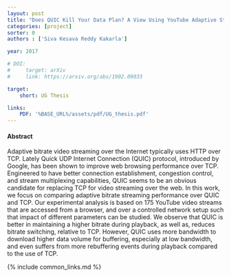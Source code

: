 ```yaml
---
layout: post
title: "Does QUIC Kill Your Data Plan? A View Using YouTube Adaptive Streaming Clients"
categories: [project]
sorter: 0
authors : ['Siva Kesava Reddy Kakarla']

year: 2017

# DOI:
#     target: arXiv
#     link: https://arxiv.org/abs/1902.09033

target:
    short: UG Thesis

links:
    PDF: '%BASE_URL%/assets/pdf/UG_thesis.pdf'
---
```


#### Abstract

Adaptive bitrate video streaming over the Internet typically uses HTTP over TCP. Lately Quick UDP Internet Connection (QUIC) protocol, introduced by Google, has been shown to improve web browsing performance over TCP. Engineered to have better connection establishment, congestion control, and stream multiplexing capabilities, QUIC seems to be an obvious candidate for replacing TCP for video streaming over the web. In this work, we focus on comparing adaptive bitrate streaming performance over QUIC and TCP. Our experimental analysis is based on $175$ YouTube video streams that are accessed from a browser, and over a controlled network setup such that impact of different parameters can be studied. We observe that QUIC is better in maintaining a higher bitrate during playback, as well as, reduces bitrate switching, relative to TCP. However, QUIC uses more bandwidth to download higher data volume for buffering, especially at low bandwidth, and even suffers from more rebuffering events during playback compared to the use of TCP.

{% include common_links.md %}